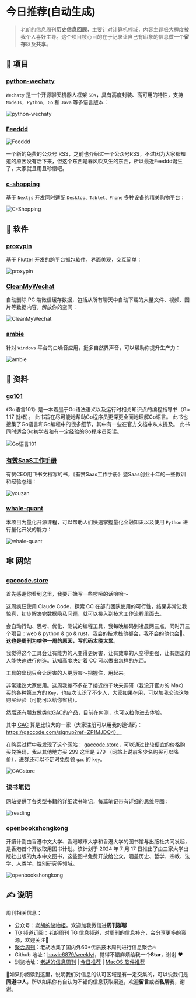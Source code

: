 # 今日推荐(自动生成)

> 老胡的信息周刊**历史信息回顾**，主要针对计算机领域，内容主题极大程度被我个人喜好主导。这个项目核心目的在于记录让自己有印象的信息做一个**留存**以及**共享**。


## 🎯 项目 

### [python-wechaty](https://github.com/wechaty/python-wechaty)

`Wechaty` 是一个开源聊天机器人框架 `SDK`，具有高度封装、高可用的特性，支持 `NodeJs, Python, Go` 和 `Java` 等多语言版本：

![python-wechaty](https://images-1252557999.file.myqcloud.com/uPic/python-wechaty.png) 

### [Feeddd](https://github.com/feeddd/feeds)

![Feeddd](https://images-1252557999.file.myqcloud.com/uPic/5a9np8.jpg)

一个新的免费的公众号 RSS，之前也介绍过一个公众号RSS，不过因为大家都知道的原因没有活下来，但这个东西是春风吹又生的东西，所以最近Feeddd诞生了，大家就且用且珍惜吧。 

### [c-shopping](https://github.com/huanghanzhilian/c-shopping)

 基于 `Nextjs` 开发同时适配 `Desktop、Tablet、Phone` 多种设备的精美购物平台：
 
 ![C-Shopping](https://images-1252557999.file.myqcloud.com/uPic/C-Shopping.png) 

## 🤖 软件 

### [proxypin](https://github.com/wanghongenpin/proxypin)

基于 Flutter 开发的跨平台抓包软件，界面美观，交互简单：

![proxypin](https://images-1252557999.file.myqcloud.com/uPic/vGVbRn.png) 

### [CleanMyWechat](https://github.com/blackboxo/CleanMyWechat)

自动删除 PC 端微信缓存数据，包括从所有聊天中自动下载的大量文件、视频、图片等数据内容，解放你的空间：

![CleanMyWechat](https://images-1252557999.file.myqcloud.com/uPic/CleanMyWechat.jpeg) 

### [ambie](https://github.com/jenius-apps/ambie)

针对 `Windows` 平台的白噪音应用，挺多自然界声音，可以帮助你提升生产力：

![ambie](https://images-1252557999.file.myqcloud.com/uPic/ambie.jpg) 

## 👀 资料 

### [go101](https://gfw.go101.org/article/101.html)

《Go语言101》是一本着墨于Go语法语义以及运行时相关知识点的编程指导书（Go 1.17 就绪）。 此书旨在尽可能地帮助Go程序员更深更全面地理解Go语言。 此书也搜集了Go语言和Go编程中的很多细节，其中有一些在官方文档中从未提及。 此书同时适合Go初学者和有一定经验的Go程序员阅读。

![Go语言101](https://images-1252557999.file.myqcloud.com/uPic/aPSFYR.png) 

### [有赞SaaS工作手册](https://qima.feishu.cn/docs/doccnX2YXEjp4P9pvFtBgiWBOpd#R7aWb2)

有赞CEO用飞书文档写的书，《有赞Saas工作手册》暨Saas创业十年的一些教训和经验总结：

![youzan](https://images-1252557999.file.myqcloud.com/uPic/youzan.jpg) 

### [whale-quant](https://github.com/datawhalechina/whale-quant)

本项目为量化开源课程，可以帮助人们快速掌握量化金融知识以及使用 `Python` 进行量化开发的能力：

![whale-quant](https://images-1252557999.file.myqcloud.com/uPic/a4aLmH.png) 

## 🕸 网站 

### [gaccode.store](https://gaccode.store/)

首先感谢你看到这里，我要开始写一些啰嗦的话哈哈～

这周疯狂使用 Claude Code，探索 CC 在部门团队使用的可行性，结果非常让我惊喜，初步解决完数据隐私问题，就可以投入到技术工作流程里面去。

会自动行动、思考、优化、测试的编程工具，我每晚编码到凌晨两三点，同时开三个项目：web & python & go & rust，我会的技术栈他都会，我不会的他也会👀。**这也是周刊为啥停一周的原因，写代码太晚太累**。

我觉得这个工具会让有能力的人变得更厉害，让有效率的人变得更强，让有想法的人能快速进行创造。认知高度决定着 CC 可以做出怎样的东西。

工具的出现只会让厉害的人更厉害～把握住，用起来。

非常建议大家使用。这周我差不多花了接近四千块来调研（我没开官方的 Max）买的各种第三方的 `Key`，也应次认识了不少人，大家如果在用，可以加我交流这块购买经验（可能可以给你省钱）。

然后还有朋友做类似[GAC](https://gaccode.com/signup?ref=ZP1MJDQ4)的产品，目前在内测，也可以拉你进去体验。

其中 [GAC](https://gaccode.com/signup?ref=ZP1MJDQ4) 算是比较大的一家（大家注册可以用我的邀请码：https://gaccode.com/signup?ref=ZP1MJDQ4）。

在购买过程中我发现了这个网站： [gaccode.store](https://gaccode.store/)，可以通过比较便宜的价格购买兑换码，我从其他地方买 299 这里是 279 （网站上说前多少名购买可以降价），进群还可以不定时免费领 `gac` 的 `key`。

![GACstore](https://images-1252557999.file.myqcloud.com/uPic/0GqXzS.png) 

### [读书笔记](https://reading.geek-docs.com/)

网站提供了各类型书籍的详细读书笔记，每篇笔记带有详细的思维导图：

![reading](https://images-1252557999.file.myqcloud.com/uPic/nfN4XL.png) 

### [openbookshongkong](https://openbookshongkong.com/book/)

开讀计劃由香港中文大学、香港城市大学和香港大学的图书馆与出版社共同发起，是香港首个开放取用图书计划。该计划于 2024 年 7 月 17 日推出了由三家大学出版社出版的九本中文图书，这些图书免费开放给公众，涵盖历史、哲学、宗教、法学、人类学、性别研究等领域。

![openbookshongkong](https://images-1252557999.file.myqcloud.com/uPic/gM7dMk.png) 

## ✍️ 说明

周刊相关信息：

- 公众号：[老胡的储物柜](https://images-1252557999.file.myqcloud.com/uPic/ETIbMe.jpg)，欢迎加我微信进**周刊群聊**
- [TG 频道订阅](https://t.me/howie_weekly)：老胡周刊 TG 信息频道，对周刊的信息补充，会分享更多的资源，欢迎关注👏
- [聚合周刊](https://www.fre321.com/weekly)：老胡收集了国内外60+优质技术周刊进行信息聚合🔥
- Github 地址：[howie6879/weekly/](https://github.com/howie6879/weekly/)，觉得不错麻烦给我一个**Star**，谢谢 ❤️
- 浏览地址：[老胡的信息周刊](https://weekly.howie6879.com) | [今日推荐](https://weekly.howie6879.com/recommend/index.html) | [MacOS 软件推荐](https://weekly.howie6879.com/soft/mac.html)

🙌如果你阅读到这里，说明我们对信息的认可区域是有一定交集的，可以说我们是**同道中人**，所以如果你有自认为不错的信息获取渠道，欢迎**留言**或者**私聊**我，谢谢。